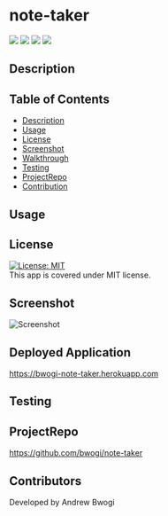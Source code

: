 # note-taker   
  <p align="left">
    <img src="https://img.shields.io/github/repo-size/bwogi/note-taker" />
    <img src="https://img.shields.io/github/languages/top/bwogi/note-taker"  />
    <img src="https://img.shields.io/github/issues/bwogi/note-taker" />
    <img src="https://img.shields.io/github/last-commit/bwogi/note-taker" >   
  </p>

  ## Description

 
  ## Table of Contents 
  * [Description](#description)
  * [Usage](#usage)
  * [License](#license)
  * [Screenshot](#screenshot)
  * [Walkthrough](#projectdemo)
  * [Testing](#testing)
  * [ProjectRepo](#projectrepo)
  * [Contribution](#contribution)
  
  ##  Usage
    

  ## License 
  [![License: MIT](https://img.shields.io/badge/License-MIT-yellow.svg)](https://opensource.org/licenses/MIT)<br />
  This app is covered under MIT license.
  
  ## Screenshot
   ![Screenshot](./screenshot.png)
  ## Deployed Application
  https://bwogi-note-taker.herokuapp.com
  ## Testing
    
  ## ProjectRepo 
  https://github.com/bwogi/note-taker
  ## Contributors
  Developed by Andrew Bwogi